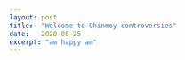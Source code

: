 ```yaml
---
layout: post
title:  "Welcome to Chinmoy controversies"
date:   2020-06-25
excerpt: "am happy am"
---
```

